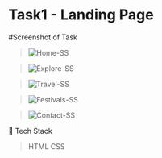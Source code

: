 
# Task1 - Landing Page

#Screenshot of Task
>![Home-SS](https://user-images.githubusercontent.com/104140191/219138843-01a7b530-8857-443c-b15d-80a00e4ec23c.png)

>![Explore-SS](https://user-images.githubusercontent.com/104140191/219139045-eaa15e2b-fb0c-4793-b478-85d8e000fe6a.png)

>![Travel-SS](https://user-images.githubusercontent.com/104140191/219140001-06b42eb0-3878-4d5f-9948-a44ebdc0e421.png)

>![Festivals-SS](https://user-images.githubusercontent.com/104140191/219139233-d3622531-5f5f-472a-b59d-ca9e4d9d755c.png)

>![Contact-SS](https://user-images.githubusercontent.com/104140191/219139330-e5cd6b85-6214-4cff-8d61-a75bdf459319.png)


📌 Tech Stack
>HTML CSS 

